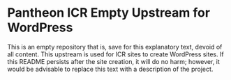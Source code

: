 # Pantheon ICR Empty Upstream for WordPress

This is an empty repository that is, save for this explanatory text, devoid of all content. This upstream is used for ICR sites to create WordPress sites. If this README persists after the site creation, it will do no harm; however, it would be advisable to replace this text with a description of the project.
